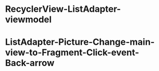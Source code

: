 # RecyclerView-ListAdapter-viewmodel
# ListAdapter-Picture-Change-main-view-to-Fragment-Click-event-Back-arrow

